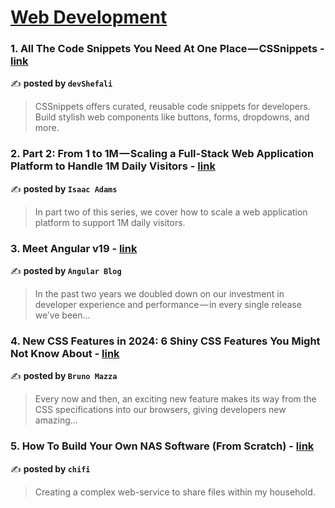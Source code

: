 
<h1><a href=https://medium.com/tag/web-development/recommended target="_blank" rel="noopener noreferrer">Web Development</a></h1>
<h3>1. All The Code Snippets You Need At One Place — CSSnippets - <a href="https://medium.com/@dev.shefali7/all-the-code-snippets-you-need-at-one-place-cssnippets-77ddc3c4d87b" target="_blank" rel="noopener noreferrer">link</a></h3>

✍️ **posted by `devShefali`**

<blockquote>CSSnippets offers curated, reusable code snippets for developers. Build stylish web components like buttons, forms, dropdowns, and more.</blockquote>

<h3>2. Part 2: From 1 to 1M — Scaling a Full-Stack Web Application Platform to Handle 1M Daily Visitors - <a href="https://medium.com/@isaac.adams/part-2-from-1-to-1m-scaling-a-full-stack-web-application-platform-to-handle-1m-daily-visitors-24994ef1532b" target="_blank" rel="noopener noreferrer">link</a></h3>

✍️ **posted by `Isaac Adams`**

<blockquote>In part two of this series, we cover how to scale a web application platform to support 1M daily visitors.</blockquote>

<h3>3. Meet Angular v19 - <a href="https://medium.com/angular-blog/meet-angular-v19-7b29dfd05b84" target="_blank" rel="noopener noreferrer">link</a></h3>

✍️ **posted by `Angular Blog`**

<blockquote>In the past two years we doubled down on our investment in developer experience and performance — in every single release we’ve been…</blockquote>

<h3>4. New CSS Features in 2024: 6 Shiny CSS Features You Might Not Know About - <a href="https://medium.com/@bruno.mazza87/new-css-features-in-2024-6-shiny-css-features-you-might-not-know-about-8a23c4eab502" target="_blank" rel="noopener noreferrer">link</a></h3>

✍️ **posted by `Bruno Mazza`**

<blockquote>Every now and then, an exciting new feature makes its way from the CSS specifications into our browsers, giving developers new amazing…</blockquote>

<h3>5. How To Build Your Own NAS Software (From Scratch) - <a href="https://medium.com/chifi-media/how-to-build-your-own-nas-software-from-scratch-b62579fbc93a" target="_blank" rel="noopener noreferrer">link</a></h3>

✍️ **posted by `chifi`**

<blockquote>Creating a complex web-service to share files within my household.</blockquote>

